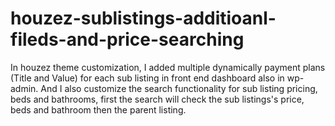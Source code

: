 # houzez-sublistings-additioanl-fileds-and-price-searching
In houzez theme customization, I added multiple dynamically payment plans (Title and Value) for each sub listing in front end dashboard also in wp-admin. And I also customize the search functionality for sub listing pricing, beds and bathrooms, first the search will check the sub listings's price, beds and bathroom then the parent listing.
